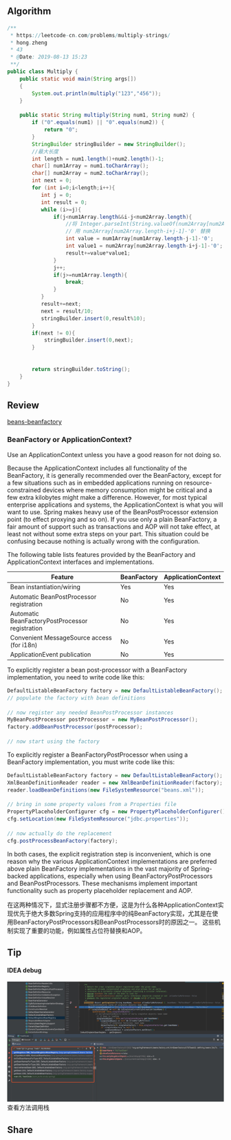 ## Algorithm
```java
/**
 * https://leetcode-cn.com/problems/multiply-strings/
 * hong.zheng
 * 43
 * @Date: 2019-08-13 15:23
 **/
public class Multiply {
    public static void main(String args[])
    {
        System.out.println(multiply("123","456"));
    }

    public static String multiply(String num1, String num2) {
        if ("0".equals(num1) || "0".equals(num2)) {
            return "0";
        }
        StringBuilder stringBuilder = new StringBuilder();
        //最大长度
        int length = num1.length()+num2.length()-1;
        char[] num1Array = num1.toCharArray();
        char[] num2Array = num2.toCharArray();
        int next = 0;
        for (int i=0;i<length;i++){
           int j = 0;
           int result = 0;
           while (i>=j){
               if(j<num1Array.length&&i-j<num2Array.length){
                   //将 Integer.parseInt(String.valueOf(num2Array[num2Array.length-i+j-1]))
                   // 用 num2Array[num2Array.length-i+j-1]-'0' 替换
                   int value = num1Array[num1Array.length-j-1]-'0';
                   int value1 = num2Array[num2Array.length-i+j-1]-'0';
                   result+=value*value1;
               }
               j++;
               if(j>=num1Array.length){
                   break;
               }
           }
           result+=next;
           next = result/10;
           stringBuilder.insert(0,result%10);
        }
        if(next != 0){
            stringBuilder.insert(0,next);
        }


        return stringBuilder.toString();
    }
}

```
## Review
[beans-beanfactory](https://docs.spring.io/spring-framework/docs/4.3.9.RELEASE/spring-framework-reference/htmlsingle/#beans-beanfactory)
### BeanFactory or ApplicationContext?
Use an ApplicationContext unless you have a good reason for not doing so.

Because the ApplicationContext includes all functionality of the BeanFactory, it is generally recommended over the BeanFactory, except for a few situations such as in embedded applications running on resource-constrained devices where memory consumption might be critical and a few extra kilobytes might make a difference. However, for most typical enterprise applications and systems, the ApplicationContext is what you will want to use. Spring makes heavy use of the BeanPostProcessor extension point (to effect proxying and so on). If you use only a plain BeanFactory, a fair amount of support such as transactions and AOP will not take effect, at least not without some extra steps on your part. This situation could be confusing because nothing is actually wrong with the configuration.

The following table lists features provided by the BeanFactory and ApplicationContext interfaces and implementations.

Feature | BeanFactory | ApplicationContext
-|-|-
Bean instantiation/wiring | Yes | Yes
Automatic BeanPostProcessor registration | No | Yes
Automatic BeanFactoryPostProcessor registration | No | Yes
Convenient MessageSource access (for i18n) | No | Yes
ApplicationEvent publication | No | Yes

To explicitly register a bean post-processor with a BeanFactory implementation, you need to write code like this:

```java
DefaultListableBeanFactory factory = new DefaultListableBeanFactory();
// populate the factory with bean definitions

// now register any needed BeanPostProcessor instances
MyBeanPostProcessor postProcessor = new MyBeanPostProcessor();
factory.addBeanPostProcessor(postProcessor);

// now start using the factory

```
To explicitly register a BeanFactoryPostProcessor when using a BeanFactory implementation, you must write code like this:

```java
DefaultListableBeanFactory factory = new DefaultListableBeanFactory();
XmlBeanDefinitionReader reader = new XmlBeanDefinitionReader(factory);
reader.loadBeanDefinitions(new FileSystemResource("beans.xml"));

// bring in some property values from a Properties file
PropertyPlaceholderConfigurer cfg = new PropertyPlaceholderConfigurer();
cfg.setLocation(new FileSystemResource("jdbc.properties"));

// now actually do the replacement
cfg.postProcessBeanFactory(factory);
```
In both cases, the explicit registration step is inconvenient, which is one reason why the various ApplicationContext implementations are preferred above plain BeanFactory implementations in the vast majority of Spring-backed applications, especially when using BeanFactoryPostProcessors and BeanPostProcessors. These mechanisms implement important functionality such as property placeholder replacement and AOP.

在这两种情况下，显式注册步骤都不方便，这是为什么各种ApplicationContext实现优先于绝大多数Spring支持的应用程序中的纯BeanFactory实现，尤其是在使用BeanFactoryPostProcessors和BeanPostProcessors时的原因之一。 这些机制实现了重要的功能，例如属性占位符替换和AOP。

## Tip

#### IDEA debug
![debug](https://github.com/ZH379411584/ARTS/blob/master/idea_debug.jpg)
 查看方法调用栈

## Share


